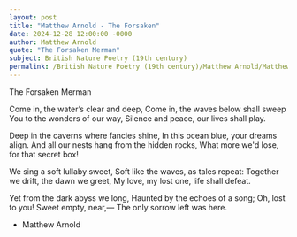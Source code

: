 ```yaml
---
layout: post
title: "Matthew Arnold - The Forsaken"
date: 2024-12-28 12:00:00 -0000
author: Matthew Arnold
quote: "The Forsaken Merman"
subject: British Nature Poetry (19th century)
permalink: /British Nature Poetry (19th century)/Matthew Arnold/Matthew Arnold - The Forsaken
---
```


The Forsaken Merman

Come in, the water’s clear and deep,
Come in, the waves below shall sweep
You to the wonders of our way,
Silence and peace, our lives shall play.

Deep in the caverns where fancies shine,
In this ocean blue, your dreams align.
And all our nests hang from the hidden rocks,
What more we'd lose, for that secret box!

We sing a soft lullaby sweet,
Soft like the waves, as tales repeat:
Together we drift, the dawn we greet,
My love, my lost one, life shall defeat.

Yet from the dark abyss we long,
Haunted by the echoes of a song;
Oh, lost to you! Sweet empty, near,—
The only sorrow left was here.

- Matthew Arnold
